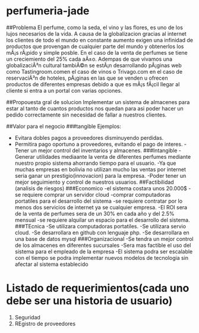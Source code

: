 # perfumeria-jade
##Problema
El perfume, como la seda, el vino y las flores, es uno de los lujos necesarios de la vida. A causa de la globalizacion gracias al internet los clientes de todo el mundo en constante aumento exigen una infinidad de productos que provengan de cualquier parte del mundo y obtenerlos los mÃ¡s rÃ¡pido y simple posble. En el caso de la venta de perfumes se tiene un creciemiento del 25% cada aÃ±o.
Adempas de que vivamos una globalizaciÃ³n cultural tambiÃ©n se estÃ¡n desarrollando pÃ¡ginas web como Tastingroom.comen el caso de vinos o Trivago.com en el caso de reservaciÃ³n de hoteles, pÃ¡ginas en las que se venden u ofrecen productos de diferentes empresas debido a que es mÃ¡s fÃ¡cil llegar al cliente si entra a un portal con varias opciones. 

##Propouesta gral de solucion
Implementar un sistema de almacenes para estar al tanto de cuantos productos nos quedan para asi poder hacer un pedido correctamente sin necesidad de fallar a nuestros clientes.

##Valor para el negocio
###tangible
Ejemplos:
- Evitara dobles pagos a proveedores disminuyendo perdidas.
- Permitira pago oportuno a proveedores, evitando el pago de interes.
-Tener un mejor control del inventarios y almacenes. 
###Intangible
-Generar utilidades mediaante la venta de diferentes perfumes mediante nuestro propio sistema ahorrando tiempo para el usuario.
-Ya que muchas empresas en bolivia no utilizan mucho las ventas por internet seria ganar un prestigio(innovacion) para la empresa.
-Poder tener un mejor seguimiento y control de nuestros usuarios.
##Factibilidad (analisis de riesgos)
###Economico
-el sistema costara unos 20.000$
-se requiere comprar un servidor cloud
-comprar computadoras portatiles para el desarrollo del sistema
-se requiere contratar por lo menos dos servicios de internet ya se cualquier empresa.
-El ROI sera de la venta de perfumes sera de un 30% en cada año
y del 2.5% mensual
-se requiere alquilar un espacio para el desarrollo del sistema.
###TEcnica
-Se utilizara computadoras portatiles.
-Se utilizara servio cloud. 
-Se desarrollara en github con lenguaje php.
-Se desarrollara en una base de datos mysql
###Organizacional
-Se tendra un mejor control de los almacenes en diferentes sucursales
-Sera mas factible el uso del sistema para el empleado de la empresa
-El sistema podra ser escalable con el tiempo se podra implementar nuevos modelos de tecnologia sin afectar al sistema establecido
# Listado de requerimientos(cada uno debe ser una historia de usuario)
1. Seguridad
2. REgistro de proveedores

